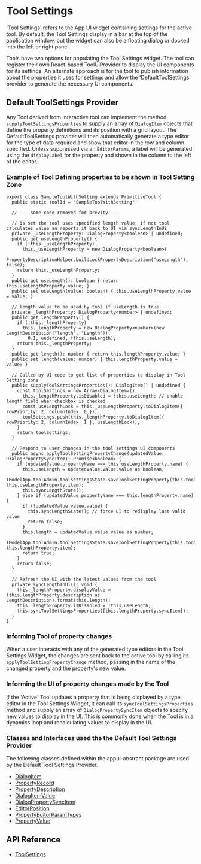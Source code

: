 # Tool Settings

'Tool Settings' refers to the App UI widget containing settings for the active tool. By default, the Tool Settings display in a bar at the top of the application window, but the widget can also be a floating dialog or docked into the left or right panel.

Tools have two options for populating the Tool Settings widget. The tool can register their own React-based ToolUiProvider to display the UI components for its settings. An alternate approach is for the tool to publish information about the properties it uses for settings and allow the 'DefaultToolSettings' provider to generate the necessary UI components.

## Default ToolSettings Provider

Any Tool derived from Interactive tool can implement the method `supplyToolSettingsProperties` to supply an array of `DialogItem` objects that define the property definitions and its position with a grid layout. The DefaultToolSettings provider will then automatically generate a type editor for the type of data required and show that editor in the row and column specified.  Unless suppressed via an `EditorParams`, a label will be generated using the `displayLabel` for the property and shown in the column to the left of the editor.

### Example of Tool Defining properties to be shown in Tool Setting Zone

```tsx
export class SampleToolWithSetting extends PrimitiveTool {
  public static toolId = "SampleToolWithSetting";

  // --- some code removed for brevity ---

  // is set the tool uses specified length value, if not tool calculates value an reports it back to UI via syncLengthInUi
  private _useLengthProperty: DialogProperty<boolean> | undefined;
  public get useLengthProperty() {
    if (!this._useLengthProperty)
      this._useLengthProperty = new DialogProperty<boolean>(
        PropertyDescriptionHelper.buildLockPropertyDescription("useLength"), false);
    return this._useLengthProperty;
  }
  public get useLength(): boolean { return this.useLengthProperty.value; }
  public set useLength(value: boolean) { this.useLengthProperty.value = value; }

  // length value to be used by tool if useLength is true
  private _lengthProperty: DialogProperty<number> | undefined;
  public get lengthProperty() {
    if (!this._lengthProperty)
      this._lengthProperty = new DialogProperty<number>(new LengthDescription("length", "Length")),
        0.1, undefined, !this.useLength);
    return this._lengthProperty;
  }
  public get length(): number { return this.lengthProperty.value; }
  public set length(value: number) { this.lengthProperty.value = value; }

  // Called by UI code to get list of properties to display in Tool Setting zone
  public supplyToolSettingsProperties(): DialogItem[] | undefined {
    const toolSettings = new Array<DialogItem>();
      this._lengthProperty.isDisabled = !this.useLength; // enable length field when checkbox is checked
      const useLengthLock = this._useLengthProperty.toDialogItem({ rowPriority: 2, columnIndex: 0 });
      toolSettings.push(this._lengthProperty.toDialogItem({ rowPriority: 2, columnIndex: 1 }, useLengthLock));
    }
    return toolSettings;
  }

  // Respond to user changes in the tool settings UI components
  public async applyToolSettingPropertyChange(updatedValue: DialogPropertySyncItem): Promise<boolean> {
    if (updatedValue.propertyName === this.useLengthProperty.name) {
      this.useLength = updatedValue.value.value as boolean;
      IModelApp.toolAdmin.toolSettingsState.saveToolSettingProperty(this.toolId, this.useLengthProperty.item);
      this.syncLengthState();
    } else if (updatedValue.propertyName === this.lengthProperty.name) {
      if (!updatedValue.value.value) {
        this.syncLengthState(); // force UI to redisplay last valid value
        return false;
      }
      this.length = updatedValue.value.value as number;
      IModelApp.toolAdmin.toolSettingsState.saveToolSettingProperty(this.toolId, this.lengthProperty.item);
      return true;
    }
    return false;
  }

  // Refresh the UI with the latest values from the tool
  private syncLengthInUi(): void {
    this._lengthProperty.displayValue = (this.lengthProperty.description as LengthDescription).format(this.length);
    this._lengthProperty.isDisabled = !this.useLength;
    this.syncToolSettingsProperties([this.lengthProperty.syncItem]);
  }
}
```

### Informing Tool of property changes

When a user interacts with any of the generated type editors in the Tool Settings Widget, the changes are sent back to the active tool by calling its `applyToolSettingPropertyChange` method, passing in the name of the changed property and the property's new value.

### Informing the UI of property changes made by the Tool

If the 'Active' Tool updates a property that is being displayed by a type editor in the Tool Settings Widget, it can call its `syncToolSettingsProperties` method and supply an array of `DialogPropertySyncItem` objects to specify new values to display in the UI. This is commonly done when the Tool is in a dynamics loop and recalculating values to display in the UI.

### Classes and Interfaces used the the Default Tool Settings Provider

The following classes defined within the appui-abstract package are used by the Default Tool Settings Provider.

- [DialogItem]($appui-abstract)
- [PropertyRecord]($appui-abstract)
- [PropertyDescription]($appui-abstract)
- [DialogItemValue]($appui-abstract)
- [DialogPropertySyncItem]($appui-abstract)
- [EditorPosition]($appui-abstract)
- [PropertyEditorParamTypes]($appui-abstract)
- [PropertyValue]($appui-abstract)

## API Reference

- [ToolSettings]($appui-react:ToolSettings)
